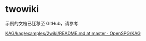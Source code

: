 # twowiki

示例的文档已迁移至 GitHub，请参考

[KAG/kag/examples/2wiki/README.md at master · OpenSPG/KAG](https://github.com/OpenSPG/KAG/blob/master/kag/examples/2wiki/README.md)



